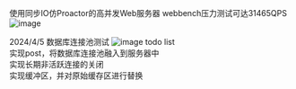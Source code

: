 使用同步IO仿Proactor的高并发Web服务器
webbench压力测试可达31465QPS
![image](https://github.com/Kritoooo/WebServer/assets/97887192/6b364baf-f010-440d-a607-98aa0c282ba4)
  
2024/4/5 数据库连接池测试
![image](https://github.com/Kritoooo/WebServer/assets/97887192/e5282dd6-1122-4ed6-a871-fc3a6587ef48)
todo list  
实现post，将数据库连接池融入到服务器中  
实现长期非活跃连接的关闭  
实现缓冲区，并对原始缓存区进行替换  
